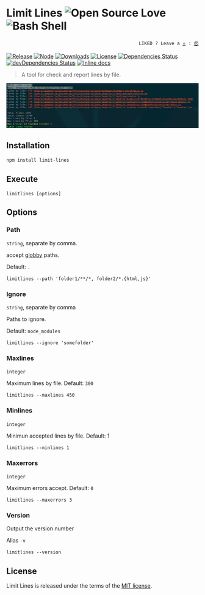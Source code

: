 # Limit Lines ![Open Source Love](https://github.com/ellerbrock/open-source-badges/blob/master/badges/open-source-v3/open-source.svg) ![Bash Shell](https://badges.frapsoft.com/bash/v1/bash-150x25.png?v=103)

<p align="right">
  <code>LIKED ? Leave a <a href="https://github.com/tiagoporto/limit-lines/stargazers">⭐</a> : <a href="https://github.com/tiagoporto/limit-lines/issues">😞</a></code>
</p>


[![Release](https://img.shields.io/npm/v/limit-lines.svg?style=flat-square&label=release)](https://github.com/tiagoporto/limit-lines/releases)
[![Node](https://img.shields.io/node/v/limit-lines.svg?style=flat-square)](https://www.npmjs.com/package/limit-lines)
[![Downloads](https://img.shields.io/npm/dt/limit-lines.svg?style=flat-square)](https://www.npmjs.com/package/limit-lines)
[![License](https://img.shields.io/github/license/tiagoporto/limit-lines.svg?style=flat-square)](https://raw.githubusercontent.com/tiagoporto/limit-lines/master/LICENSE)
[![Dependencies Status](https://img.shields.io/david/tiagoporto/limit-lines.svg?style=flat-square)](https://david-dm.org/tiagoporto/limit-lines)
[![devDependencies Status](https://img.shields.io/david/dev/tiagoporto/limit-lines.svg?style=flat-square)](https://david-dm.org/tiagoporto/limit-lines#info=devDependencies)
[![Inline docs](http://inch-ci.org/github/tiagoporto/limit-lines.svg?branch=master&style=flat-square)](http://inch-ci.org/github/tiagoporto/limit-lines)
<!-- [![Build Status](https://img.shields.io/travis/tiagoporto/limit-lines.svg?style=flat-square&logo=travis)](https://travis-ci.org/tiagoporto/limit-lines) -->
<!-- [![Coverage Status](https://img.shields.io/coveralls/tiagoporto/limit-lines.svg)](https://coveralls.io/github/tiagoporto/limit-lines) -->


> A tool for check and report lines by file.

![Screenshot](Screenshot.png)


## Installation
```
npm install limit-lines
```


## Execute
```
limitlines [options]
```


## Options

### Path
`string`, separate by comma.

 accept [globby](https://github.com/sindresorhus/globby) paths.

Default: `.`
```
limitlines --path 'folder1/**/*, folder2/*.{html,js}'
```

### Ignore
`string`, separate by comma

Paths to ignore.

Default: `node_modules`
```
limitlines --ignore 'somefolder'
```

### Maxlines
`integer`

Maximum lines by file. Default: `300`
```
limitlines --maxlines 450
```

### Minlines
`integer`

Minimun accepted lines by file. Default: 1
```
limitlines --minlines 1
```

### Maxerrors
`integer`

Maximum errors accept. Default: `0`
```
limitlines --maxerrors 3
```

### Version
Output the version number

Alias `-v`

```
limitlines --version
```



## License

Limit Lines is released under the terms of the [MIT license](https://github.com/tiagoporto/limit-lines/blob/master/LICENSE).
